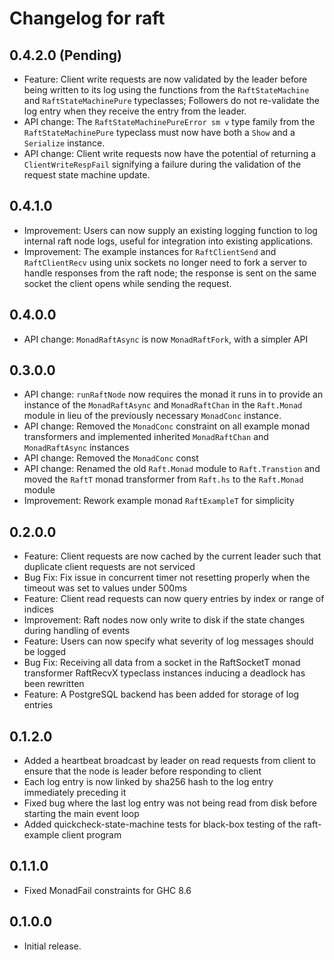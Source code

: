 # Changelog for raft

## 0.4.2.0 (Pending)

- Feature: Client write requests are now validated by the leader before being
  written to its log using the functions from the `RaftStateMachine` and
  `RaftStateMachinePure` typeclasses; Followers do not re-validate the log
  entry when they receive the entry from the leader.
- API change: The `RaftStateMachinePureError sm v` type family from the
  `RaftStateMachinePure` typeclass must now have both a `Show` and a
  `Serialize` instance.
- API change: Client write requests now have the potential of returning a
  `ClientWriteRespFail` signifying a failure during the validation of the
  request state machine update.

## 0.4.1.0

- Improvement: Users can now supply an existing logging function to log internal
  raft node logs, useful for integration into existing applications.
- Improvement: The example instances for `RaftClientSend` and
  `RaftClientRecv` using unix sockets no longer need to fork a server to handle
  responses from the raft node; the response is sent on the same socket the
  client opens while sending the request.

## 0.4.0.0

- API change: `MonadRaftAsync` is now `MonadRaftFork`, with a simpler API

## 0.3.0.0

- API change: `runRaftNode` now requires the monad it runs in to provide an
  instance of the `MonadRaftAsync` and `MonadRaftChan` in the `Raft.Monad`
  module in lieu of the previously necessary `MonadConc` instance.
- API change: Removed the `MonadConc` constraint on all example monad
  transformers and implemented inherited `MonadRaftChan` and `MonadRaftAsync` 
  instances 
- API change: Removed the `MonadConc` const
- API change: Renamed the old `Raft.Monad` module to `Raft.Transtion` and moved the 
  `RaftT` monad transformer from `Raft.hs` to the `Raft.Monad` module
- Improvement: Rework example monad `RaftExampleT` for simplicity


## 0.2.0.0

- Feature: Client requests are now cached by the current leader such that duplicate
  client requests are not serviced
- Bug Fix: Fix issue in concurrent timer not resetting properly when the timeout
  was set to values under 500ms
- Feature: Client read requests can now query entries by index or range of
  indices
- Improvement: Raft nodes now only write to disk if the state changes during
  handling of events
- Feature: Users can now specify what severity of log messages should be logged
- Bug Fix: Receiving all data from a socket in the RaftSocketT monad
  transformer RaftRecvX typeclass instances inducing a deadlock has been
  rewritten
- Feature: A PostgreSQL backend has been added for storage of log entries

## 0.1.2.0

- Added a heartbeat broadcast by leader on read requests from client to ensure
  that the node is leader before responding to client
- Each log entry is now linked by sha256 hash to the log entry immediately
  preceding it
- Fixed bug where the last log entry was not being read from disk before
  starting the main event loop
- Added quickcheck-state-machine tests for black-box testing of the raft-example
  client program

## 0.1.1.0

- Fixed MonadFail constraints for GHC 8.6

## 0.1.0.0

- Initial release.
